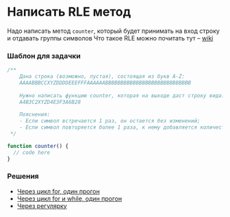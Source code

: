 # Написать RLE метод

Надо написать метод `counter`, который будет принимать на вход строку и отдавать группы символов
Что такое RLE можно почитать тут – [wiki](https://en.wikipedia.org/wiki/Run-length_encoding)

### Шаблон для задачки

```js
/**
    Дана строка (возможно, пустая), состоящая из букв A-Z:
    AAAABBBCCXYZDDDDEEEFFFAAAAAABBBBBBBBBBBBBBBBBBBBBBBBBBBB
 
    Нужно написать функцию counter, которая на выходе даст строку вида:
    A4B3C2XYZD4E3F3A6B28
 
    Пояснения:
    - Если символ встречается 1 раз, он остается без изменений;
    - Если символ повторяется более 1 раза, к нему добавляется количество повторений.
 */

function counter() {
  // code here
}
```

### Решения

- [Через цикл for, один прогон](./counter.first.ts)
- [Через цикл for и while, один прогон](./counter.second.ts)
- [Через регулярку](./counter.third.ts)
